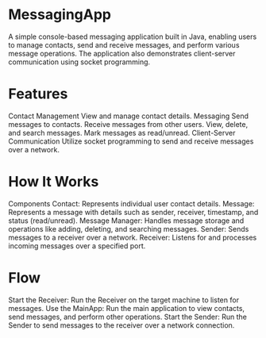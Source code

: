 # MessagingApp
A simple console-based messaging application built in Java, enabling users to manage contacts, send and receive messages, and perform various message operations. The application also demonstrates client-server communication using socket programming.

# Features
Contact Management
View and manage contact details.
Messaging
Send messages to contacts.
Receive messages from other users.
View, delete, and search messages.
Mark messages as read/unread.
Client-Server Communication
Utilize socket programming to send and receive messages over a network.

# How It Works
Components
Contact: Represents individual user contact details.
Message: Represents a message with details such as sender, receiver, timestamp, and status (read/unread).
Message Manager: Handles message storage and operations like adding, deleting, and searching messages.
Sender: Sends messages to a receiver over a network.
Receiver: Listens for and processes incoming messages over a specified port.

# Flow
Start the Receiver:
Run the Receiver on the target machine to listen for messages.
Use the MainApp:
Run the main application to view contacts, send messages, and perform other operations.
Start the Sender:
Run the Sender to send messages to the receiver over a network connection.
